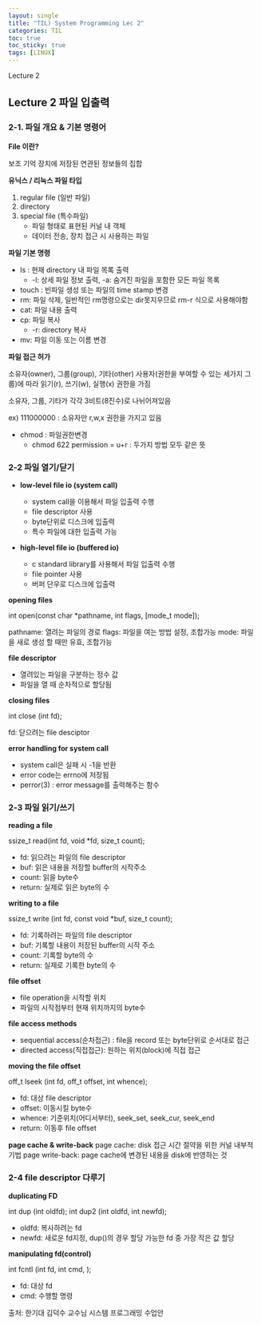 ```yaml
---
layout: single
title: "TIL) System Programming Lec 2"
categories: TIL
toc: true
toc_sticky: true
tags: [LINUX]
---
```

Lecture 2

## Lecture 2 파일 입출력

### 2-1. 파일 개요 & 기본 명령어


**File 이란?**

보조 기억 장치에 저장된 연관된 정보들의 집합

**유닉스 / 리눅스 파일 타입**

1. regular file (일반 파일)
2. directory
3. special file (특수파일) 
   - 파일 형태로 표현된 커널 내 객체
   - 데이터 전송, 장치 접근 시 사용하는 파일

**파일 기본 명령**

+ ls : 현재 directory 내 파일 목록 출력
    + -l: 상세 파일 정보 출력, -a: 숨겨진 파일을 포함한 모든 파일 목록 
+ touch : 빈파일 생성 또는 파일의 time stamp 변경
+ rm: 파일 삭제, 일반적인 rm명령으로는 dir못지우므로 rm-r 식으로 사용해야함
+ cat: 파일 내용 출력
+ cp: 파일 복사
    + -r: directory 복사
+ mv: 파일 이동 또는 이름 변경

**파일 접근 허가**

소유자(owner), 그룹(group), 기타(other) 사용자(권한을 부여할 수 있는 세가지 그룹)에 따라 읽기(r), 쓰기(w), 실행(x) 권한을 가짐

소유자, 그룹, 기타가 각각 3비트(8진수)로 나뉘어져있음

ex) 111000000 : 소유자만 r,w,x 권한을 가지고 있음

+ chmod : 파일권한변경
    + chmod 622 permission = u+r : 두가지 방법 모두 같은 뜻

### 2-2 파일 열기/닫기

+ **low-level file io (system call)**
  + system call을 이용해서 파일 입출력 수행
  + file descriptor 사용
  + byte단위로 디스크에 입출력
  + 특수 파일에 대한 입출력 가능

+ **high-level file io (buffered io)**
  + c standard library를 사용해서 파일 입출력 수행
  + file pointer 사용
  + 버퍼 단우로 디스크에 입출력
 
**opening files**

int open(const char *pathname, int flags, [mode_t mode]);

pathname: 열려는 파일의 경로
flags: 파일을 여는 방법 설정, 조합가능
mode: 파일을 새로 생성 할 때만 유효, 조합가능

**file descriptor**
+ 열려있는 파일을 구분하는 정수 값
+ 파일을 열 때 순차적으로 할당됨

**closing files**

int close (int fd);

fd: 닫으려는 file desciptor

**error handling for system call**
+ system call은 실패 시 -1을 반환
+ error code는 errno에 저장됨
+ perror(3) : error message를 출력해주는 함수

### 2-3 파일 읽기/쓰기

**reading a file**

ssize_t read(int fd, void *fd, size_t count);
+ fd: 읽으려는 파일의 file descriptor
+ buf: 읽은 내용을 저장할 buffer의 시작주소
+ count: 읽을 byte수
+ return: 실제로 읽은 byte의 수

**writing to a file**

ssize_t write (int fd, const void *buf, size_t count);
+ fd: 기록하려는 파일의 file descriptor
+ buf: 기록할 내용이 저장된 buffer의 시작 주소
+ count: 기록할 byte의 수
+ return: 실제로 기록한 byte의 수

**file offset**
+ file operation을 시작할 위치
+ 파일의 시작점부터 현재 위치까지의 byte수

**file access methods**
+ sequential access(순차접근) : file을 record 또는 byte단위로 순서대로 접근
+ directed access(직접접근): 원하는 위치(block)에 직접 접근

**moving the file offset**

off_t lseek (int fd, off_t offset, int whence);
+ fd: 대상 file descriptor
+ offset: 이동시킬 byte수
+ whence: 기준위치(어디서부터), seek_set, seek_cur, seek_end
+ return: 이동후 file offset

**page cache & write-back**
page cache: disk 접근 시간 절약을 위한 커널 내부적 기법
page write-back: page cache에 변경된 내용을 disk에 반영하는 것

### 2-4 file descriptor 다루기

**duplicating FD**

int dup (int oldfd);
int dup2 (int oldfd, int newfd);
+ oldfd: 복사하려는 fd
+ newfd: 새로운 fd지정, dup()의 경우 할당 가능한 fd 중 가장 작은 값 할당

**manipulating fd(control)**

int fcntl (int fd, int cmd, );
+ fd: 대상 fd
+ cmd: 수행할 명령

출처: 한기대 김덕수 교수님 시스템 프로그래밍 수업안
